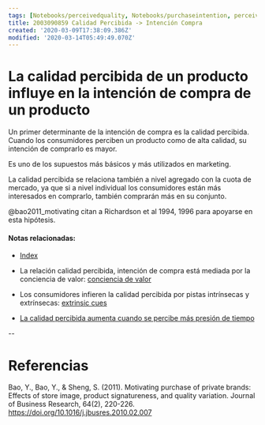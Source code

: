```yaml
---
tags: [Notebooks/perceivedquality, Notebooks/purchaseintention, perceivedquality, purchaseintention]
title: 2003090859 Calidad Percibida -> Intención Compra
created: '2020-03-09T17:38:09.386Z'
modified: '2020-03-14T05:49:49.070Z'
---
```


# La calidad percibida de un producto influye en la intención de compra de un producto

Un primer determinante de la intención de compra es la calidad percibida. Cuando los consumidores perciben un producto como de alta calidad, su intención de comprarlo es mayor.

Es uno de los supuestos más básicos y más utilizados en marketing. 

La calidad percibida se relaciona también a nivel agregado con la cuota de mercado, ya que si a nivel individual los consumidores están más interesados en comprarlo, también comprarán más en su conjunto. 

@bao2011_motivating citan a Richardson et al 1994, 1996 para apoyarse en esta hipótesis. 



#### Notas relacionadas: 

- [Index](_2003101705_index.md)

- La relación calidad percibida, intención de compra está mediada por la conciencia de valor: [conciencia de valor](2003091917_concienciavalor_modera_calidad_intencion.md)

- Los consumidores infieren la calidad percibida por pistas intrínsecas y extrínsecas: [extrinsic cues](2003090922_extrinsicues_calidadpercibida_marcablanca.md)

- [La calidad percibida aumenta cuando se percibe más presión de tiempo](2003291731_escasezdetiempoaumentaatencion.md)

--
# Referencias

Bao, Y., Bao, Y., & Sheng, S. (2011). Motivating purchase of private brands: Effects of store image, product signatureness, and quality variation. Journal of Business Research, 64(2), 220-226. https://doi.org/10.1016/j.jbusres.2010.02.007


